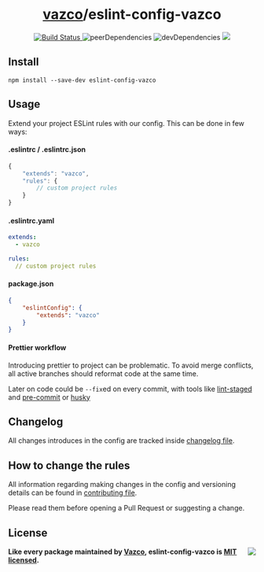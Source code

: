 <h1 align="center">
    <a href="https://github.com/vazco">vazco</a>/eslint-config-vazco
</h1>

<p align="center">
    <a href="https://travis-ci.org/vazco/eslint-config-vazco">
        <img src="https://travis-ci.org/vazco/eslint-config-vazco.svg?branch=master" alt="Build Status">
    </a>
    <img src="https://img.shields.io/david/peer/vazco/eslint-config-vazco.svg" alt="peerDependencies">
    <img src="https://img.shields.io/david/dev/vazco/eslint-config-vazco.svg" alt="devDependencies">
    <a href="https://vazco.eu">
        <img src="https://img.shields.io/badge/vazco-package-blue.svg?logo=data%3Aimage%2Fpng%3Bbase64%2CiVBORw0KGgoAAAANSUhEUgAAAA4AAAAOCAYAAAAfSC3RAAAABmJLR0QA%2FwD%2FAP%2BgvaeTAAAACXBIWXMAAAsTAAALEwEAmpwYAAAAB3RJTUUH4QMfFAIRHb8WQgAAAY1JREFUKM%2BNkLFrGgEUxr87FMnpnXdIqxi1Q3VxachgSbcOgRBCTMbgH9CCW%2BjSUminSpEmBEIpHW7rkCmQSSjEKVOGEAK5bOFyk4c5TMRTyZ1fl5aK9ai%2F8b334%2Ft4QBBmLQmz9jpoLSKYPQCfYdaezi6atTKAMoAYgK1pJ8LkQPr5JspHsbO%2BFilAEADQArCA3Ftn%2FC40KebPO4Ln37peNNxrFxPSXTaW9cPiewDbgYkkXwBYB3B5dHES3W8cpM254ctOJhr3wsKqs7Zj%2FdOZZITkMf9yT%2FKq3e18eHf47fmTT5XE1H%2BQ3GAwDyQ%2FkkxMSvLvhP%2FxZVLc42zYJBf%2FSPMkW57nsd%2Fv03VdDgYDjkajIPkryVDIdd1Xtm0%2Fdhznptvtmr7vu5IkRRRFySiKko%2FH45BlebzgJoBdodls%2FjAM49SyrIau69etVmsIIFStVnPFYvFZoVBY1jRtJZlMpjRNm5MkCaIofhfq9XrMMIyeruuc9u1KpRIulUqqqqpLqqqW0%2Bl0OZVKyb8ANqUwunhV3dcAAAAASUVORK5CYII%3D&style=flat-square">
    </a>
</p>


## Install

```
npm install --save-dev eslint-config-vazco
```

## Usage

Extend your project ESLint rules with our config. This can be done in few ways:

#### .eslintrc / .eslintrc.json

```javascript
{
    "extends": "vazco",
    "rules": {
        // custom project rules
    }
}
```

#### .eslintrc.yaml

```yaml
extends:
  - vazco

rules:
  // custom project rules
```

#### package.json

```json
{
    "eslintConfig": {
        "extends": "vazco"
    }
}
```

#### Prettier workflow

Introducing prettier to project can be problematic.
To avoid merge conflicts, all active branches should reformat code at the same time.

Later on code could be `--fix`ed on every commit, with tools like [lint-staged](https://github.com/okonet/lint-staged) and [pre-commit](https://github.com/observing/pre-commit) or [husky](https://github.com/typicode/husky)

## Changelog

All changes introduces in the config are tracked inside [changelog file](CHANGELOG.md).

## How to change the rules

All information regarding making changes in the config and versioning details can be found in [contributing file](CONTRIBUTING.md).

Please read them before opening a Pull Request or suggesting a change.

## License

<img src="https://vazco.eu/banner.png" align="right">

**Like every package maintained by [Vazco](https://vazco.eu/), eslint-config-vazco is [MIT licensed](https://github.com/vazco/uniforms/blob/master/LICENSE).**
